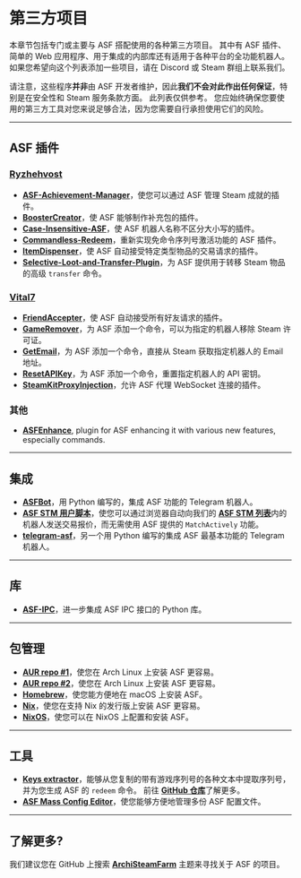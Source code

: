 # 第三方项目

本章节包括专门或主要与 ASF 搭配使用的各种第三方项目。 其中有 ASF 插件、简单的 Web 应用程序、用于集成的内部库还有适用于各种平台的全功能机器人。 如果您希望向这个列表添加一些项目，请在 Discord 或 Steam 群组上联系我们。

请注意，这些程序**并非**由 ASF 开发者维护，因此**我们不会对此作出任何保证**，特别是在安全性和 Steam 服务条款方面。 此列表仅供参考。 您应始终确保您要使用的第三方工具对您来说足够合法，因为您需要自行承担使用它们的风险。

---

## ASF 插件

### **[Ryzhehvost](https://github.com/Ryzhehvost)**

- **[ASF-Achievement-Manager](https://github.com/Ryzhehvost/ASF-Achievement-Manager)**，使您可以通过 ASF 管理 Steam 成就的插件。
- **[BoosterCreator](https://github.com/Ryzhehvost/BoosterCreator)**，使 ASF 能够制作补充包的插件。
- **[Case-Insensitive-ASF](https://github.com/Ryzhehvost/Case-Insensitive-ASF)**，使 ASF 机器人名称不区分大小写的插件。
- **[Commandless-Redeem](https://github.com/Ryzhehvost/Commandless-Redeem)**，重新实现免命令序列号激活功能的 ASF 插件。
- **[ItemDispenser](https://github.com/Ryzhehvost/ItemDispenser)**，使 ASF 自动接受特定类型物品的交易请求的插件。
- **[Selective-Loot-and-Transfer-Plugin](https://github.com/Ryzhehvost/Selective-Loot-and-Transfer-Plugin)**，为 ASF 提供用于转移 Steam 物品的高级 `transfer` 命令。

### **[Vital7](https://github.com/Vital7)**

- **[FriendAccepter](https://github.com/Vital7/FriendAccepter)**，使 ASF 自动接受所有好友请求的插件。
- **[GameRemover](https://github.com/Vital7/GameRemover)**，为 ASF 添加一个命令，可以为指定的机器人移除 Steam 许可证。
- **[GetEmail](https://github.com/Vital7/GetEmail)**，为 ASF 添加一个命令，直接从 Steam 获取指定机器人的 Email 地址。
- **[ResetAPIKey](https://github.com/Vital7/ResetAPIKey)**，为 ASF 添加一个命令，重置指定机器人的 API 密钥。
- **[SteamKitProxyInjection](https://github.com/Vital7/SteamKitProxyInjection)**，允许 ASF 代理 WebSocket 连接的插件。

### 其他

- **[ASFEnhance](https://github.com/chr233/ASFEnhance)**, plugin for ASF enhancing it with various new features, especially commands.

---

## 集成

- **[ASFBot](https://github.com/dmcallejo/ASFBot)**，用 Python 编写的，集成 ASF 功能的 Telegram 机器人。
- **[ASF STM 用户脚本](https://greasyfork.org/zh-CN/scripts/404754-asf-stm)**，使您可以通过浏览器自动向我们的 [**ASF STM 列表**](https://github.com/JustArchiNET/ArchiSteamFarm/wiki/Remote-communication#公共-asf-stm-列表)内的机器人发送交易报价，而无需使用 ASF 提供的 `MatchActively` 功能。
- **[telegram-asf](https://github.com/deluxghost/telegram-asf)**，另一个用 Python 编写的集成 ASF 最基本功能的 Telegram 机器人。

---

## 库

- **[ASF-IPC](https://github.com/deluxghost/ASF_IPC)**，进一步集成 ASF IPC 接口的 Python 库。

---

## 包管理

- **[AUR repo #1](https://aur.archlinux.org/packages/asf)**，使您在 Arch Linux 上安装 ASF 更容易。
- **[AUR repo #2](https://aur.archlinux.org/packages/archisteamfarm-bin)**，使您在 Arch Linux 上安装 ASF 更容易。
- **[Homebrew](https://formulae.brew.sh/formula/archi-steam-farm)**，使您能方便地在 macOS 上安装 ASF。
- **[Nix](https://search.nixos.org/packages?channel=unstable&show=ArchiSteamFarm&from=0&size=50&sort=relevance&type=packages&query=ArchiSteamFarm)**，使您在支持 Nix 的发行版上安装 ASF 更容易。
- **[NixOS](https://search.nixos.org/options?channel=unstable&from=0&size=50&sort=relevance&type=packages&query=ArchiSteamFarm)**，使您可以在 NixOS 上配置和安装 ASF。

---

## 工具

- **[Keys extractor](https://ske.xpixv.com)**，能够从您复制的带有游戏序列号的各种文本中提取序列号，并为您生成 ASF 的 `redeem` 命令。 前往 **[GitHub 仓库](https://github.com/PixvIO/SKE)**&#8203;了解更多。
- **[ASF Mass Config Editor](https://github.com/genesix-eu/ASF_MCE)**，使您能够方便地管理多份 ASF 配置文件。

---

## 了解更多?

我们建议您在 GitHub 上搜索 **[ArchiSteamFarm](https://github.com/topics/archisteamfarm)** 主题来寻找关于 ASF 的项目。